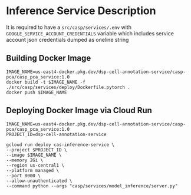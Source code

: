 # Inference Service Description
It is required to have a `src/casp/services/.env` with `GOOGLE_SERVICE_ACCOUNT_CREDENTIALS` variable which includes service account json credentials dumped as oneline string

## Building Docker Image
```
IMAGE_NAME=us-east4-docker.pkg.dev/dsp-cell-annotation-service/casp-pca/casp_pca_service:1.0
docker build -t $IMAGE_NAME -f ./src/casp/services/deploy/Dockerfile.pytorch .
docker push $IMAGE_NAME
```
## Deploying Docker Image via Cloud Run
```
IMAGE_NAME=us-east4-docker.pkg.dev/dsp-cell-annotation-service/casp-pca/casp_pca_service:1.0
PROJECT_ID=dsp-cell-annotation-service

gcloud run deploy cas-inference-service \
--project $PROJECT_ID \
--image $IMAGE_NAME \
--memory 2Gi \
--region us-central1 \
--platform managed \
--port 8000 \
--allow-unauthenticated \
--command python --args "casp/services/model_inference/server.py"
```